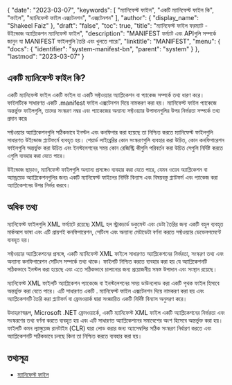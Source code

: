 {
  "date": "2023-03-07",
  "keywords": [
"ম্যানিফেস্ট ফাইল",
"একটি ম্যানিফেস্ট ফাইল কি",
"ফাইল",
"ম্যানিফেস্ট ফাইল এক্সটেনশন",
"এক্সটেনশন"
],
  "author": {
    "display_name": "Shakeel Faiz"
},
  "draft": "false",
  "toc": true,
  "title": "ম্যানিফেস্ট ফাইল ফরম্যাট - উইন্ডোজ অ্যাপ্লিকেশন ম্যানিফেস্ট ফাইল",
  "description": "MANIFEST ফর্ম্যাট এবং APIগুলি সম্পর্কে জানুন যা MANIFEST ফাইলগুলি তৈরি এবং খুলতে পারে৷",
  "linktitle": "MANIFEST",
  "menu": {
    "docs": {
      "identifier": "system-manifest-bn",
      "parent": "system"
}
},
  "lastmod": "2023-03-07"
}

## একটি ম্যানিফেস্ট ফাইল কি?

একটি ম্যানিফেস্ট ফাইল একটি ফাইল যা একটি সফ্টওয়্যার অ্যাপ্লিকেশন বা প্যাকেজ সম্পর্কে তথ্য ধারণ করে। ফাইলটিকে সাধারণত একটি .manifest ফাইল এক্সটেনশন দিয়ে নামকরণ করা হয়। ম্যানিফেস্ট ফাইল প্যাকেজে অন্তর্ভুক্ত ফাইলগুলি, তাদের সংস্করণ নম্বর এবং প্যাকেজের অন্যান্য সফ্টওয়্যার উপাদানগুলির উপর নির্ভরতা সম্পর্কে তথ্য প্রদান করে৷

সফ্টওয়্যার অ্যাপ্লিকেশনগুলি সঠিকভাবে ইনস্টল এবং কনফিগার করা হয়েছে তা নিশ্চিত করতে ম্যানিফেস্ট ফাইলগুলি সাধারণত উইন্ডোজ প্ল্যাটফর্মে ব্যবহৃত হয়। শেয়ার্ড লাইব্রেরির কোন সংস্করণগুলি ব্যবহার করা উচিত, কোন কনফিগারেশন ফাইলগুলি অন্তর্ভুক্ত করা উচিত এবং ইনস্টলেশনের সময় কোন রেজিস্ট্রি কীগুলি পরিবর্তন করা উচিত সেগুলি নির্দিষ্ট করতে এগুলি ব্যবহার করা যেতে পারে।

উইন্ডোজ ছাড়াও, ম্যানিফেস্ট ফাইলগুলি অন্যান্য প্রসঙ্গেও ব্যবহার করা যেতে পারে, যেমন ওয়েব অ্যাপ্লিকেশন বা অ্যান্ড্রয়েড অ্যাপ্লিকেশনগুলির জন্য৷ একটি ম্যানিফেস্ট ফাইলের নির্দিষ্ট বিন্যাস এবং বিষয়বস্তু প্ল্যাটফর্ম এবং প্যাকেজ করা অ্যাপ্লিকেশনের উপর নির্ভর করবে।

## অধিক তথ্য

ম্যানিফেস্ট ফাইলগুলি XML ফর্ম্যাটে রয়েছে৷ XML হল স্ট্রাকচার্ড ডকুমেন্ট এবং ডেটা তৈরির জন্য একটি বহুল ব্যবহৃত মার্কআপ ভাষা এবং এটি প্রায়শই কনফিগারেশন, সেটিংস এবং অন্যান্য মেটাডেটা বর্ণনা করতে সফ্টওয়্যার ডেভেলপমেন্টে ব্যবহৃত হয়।

সফ্টওয়্যার অ্যাপ্লিকেশনের প্রসঙ্গে, একটি ম্যানিফেস্ট XML ফাইলে সাধারণত অ্যাপ্লিকেশনের নির্ভরতা, সংস্করণ তথ্য এবং অন্যান্য কনফিগারেশন সেটিংস সম্পর্কে তথ্য থাকে। ফাইলটি নিশ্চিত করতে ব্যবহার করা হয় যে অ্যাপ্লিকেশনটি সঠিকভাবে ইনস্টল করা হয়েছে এবং এতে সঠিকভাবে চালানোর জন্য প্রয়োজনীয় সমস্ত উপাদান এবং সংস্থান রয়েছে।

ম্যানিফেস্ট XML ফাইলটি অ্যাপ্লিকেশন প্যাকেজে বা ইনস্টলেশনের সময় ডাউনলোড করা একটি পৃথক ফাইল হিসাবে অন্তর্ভুক্ত করা যেতে পারে। এটি সাধারণত একটি . ম্যানিফেস্ট ফাইল এক্সটেনশন দিয়ে নামকরণ করা হয় এবং অ্যাপ্লিকেশনটি তৈরি করা প্ল্যাটফর্ম বা ফ্রেমওয়ার্ক দ্বারা সংজ্ঞায়িত একটি নির্দিষ্ট বিন্যাস অনুসরণ করে।

উদাহরণস্বরূপ, Microsoft .NET ফ্রেমওয়ার্কে, একটি ম্যানিফেস্ট XML ফাইল একটি অ্যাপ্লিকেশনের নির্ভরতা এবং সংস্করণের তথ্য বর্ণনা করতে ব্যবহৃত হয় এবং এটি সাধারণত অ্যাপ্লিকেশনের সমাবেশের অংশ হিসেবে অন্তর্ভুক্ত করা হয়। ফাইলটি কমন ল্যাঙ্গুয়েজ রানটাইম (CLR) দ্বারা লোড করার জন্য অ্যাসেম্বলির সঠিক সংস্করণ নির্ধারণ করতে এবং অ্যাপ্লিকেশনটি সঠিকভাবে চলছে কিনা তা নিশ্চিত করতে ব্যবহার করা হয়।

## তথ্যসূত্র
* [ম্যানিফেস্ট ফাইল](https://en.wikipedia.org/wiki/Manifest_file)


